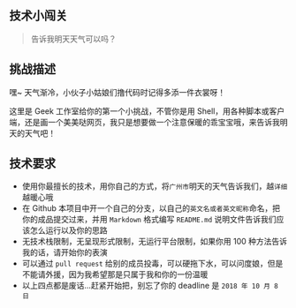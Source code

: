 ## 技术小闯关

> 告诉我明天天气可以吗？

## 挑战描述

嘿~ 天气渐冷，小伙子小姑娘们撸代码时记得多添一件衣裳呀！

这里是 Geek 工作室给你的第一个小挑战，不管你是用 Shell，用各种脚本或客户端，还是画一个美美哒网页，我只是想要做一个注意保暖的乖宝宝哦，来告诉我明天的天气吧！

## 技术要求

- 使用你最擅长的技术，用你自己的方式，将`广州市`明天的天气告诉我们，越`详细`越暖心哦
- 在 Github 本项目中开一个自己的分支，以自己的`英文名或者英文昵称`命名，把你的成品提交过来，并用 `Markdown` 格式编写 `README.md` 说明文件告诉我们应该怎么运行以及你的思路
- 无技术栈限制，无呈现形式限制，无运行平台限制，如果你用 100 种方法告诉我的话，请开始你的表演
- 可以通过 `pull request` 给别的成员投毒，可以硬拖下水，可以问度娘，但是不能请外援，因为我希望那是只属于我和你的一份温暖
- 以上四点都是废话...赶紧开始把，别忘了你的 deadline 是 `2018 年 10 月 8 日`